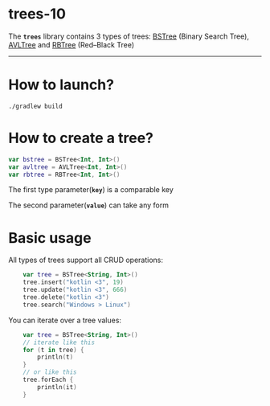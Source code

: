 # trees-10
The **`trees`** library contains 3 types of trees: [BSTree](https://en.wikipedia.org/wiki/Binary_tree) (Binary Search Tree), [AVLTree](https://en.wikipedia.org/wiki/AVL_tree) and [RBTree](https://en.wikipedia.org/wiki/Red–black_tree) (Red–Black Tree)
___
# How to launch?
```
./gradlew build
```
# How to create a tree?
``` kotlin
var bstree = BSTree<Int, Int>()
var avltree = AVLTree<Int, Int>()
var rbtree = RBTree<Int, Int>()
```
The first type parameter(**`key`**) is a comparable key

The second parameter(**`value`**) can take any form


# Basic usage
All types of trees support all CRUD operations:
``` kotlin
    var tree = BSTree<String, Int>()
    tree.insert("kotlin <3", 19)
    tree.update("kotlin <3", 666)
    tree.delete("kotlin <3")
    tree.search("Windows > Linux")
```

You can iterate over a tree values:
``` kotlin
    var tree = BSTree<String, Int>()
    // iterate like this
    for (t in tree) {
        println(t)
    }
    // or like this
    tree.forEach {
        println(it)
    }
```
